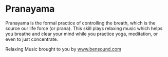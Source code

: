 # Pranayama
Pranayama is the formal practice of controlling the breath, which is the source our life force (or prana).  This skill plays relaxing music which helps you breathe and clear your mind while you practice yoga, meditation, or even to just concentrate.

Relaxing Music brought to you by www.bensound.com
